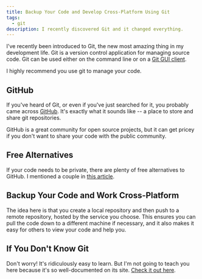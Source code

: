 ```yaml
---
title: Backup Your Code and Develop Cross-Platform Using Git
tags:
  - git
description: I recently discovered Git and it changed everything.
---
```


I've recently been introduced to Git, the new most amazing thing in my development life. Git is a version control application for managing source code. Git can be used either on the command line or on a [Git GUI client](http://git-scm.com/downloads/guis).

I highly recommend you use git to manage your code.

## GitHub

If you've heard of Git, or even if you've just searched for it, you probably came across [GitHub](https://github.com/). It's exactly what it sounds like -- a place to store and share git repositories.

GitHub is a great community for open source projects, but it can get pricey if you don't want to share your code with the public community.

## Free Alternatives

If your code needs to be private, there are plenty of free alternatives to GitHub. I mentioned a couple in [this article](/free-alternatives-to-github-for-private-git-hosting.html).

## Backup Your Code and Work Cross-Platform

The idea here is that you create a local repository and then push to a remote repository, hosted by the service you choose. This ensures you can pull the code down to a different machine if necessary, and it also makes it easy for others to view your code and help you.

## If You Don't Know Git

Don't worry! It's ridiculously easy to learn. But I'm not going to teach you here because it's so well-documented on its site. [Check it out here](http://git-scm.com/documentation).
